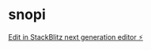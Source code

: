# snopi

[Edit in StackBlitz next generation editor ⚡️](https://stackblitz.com/~/github.com/fraverdev/snopi)